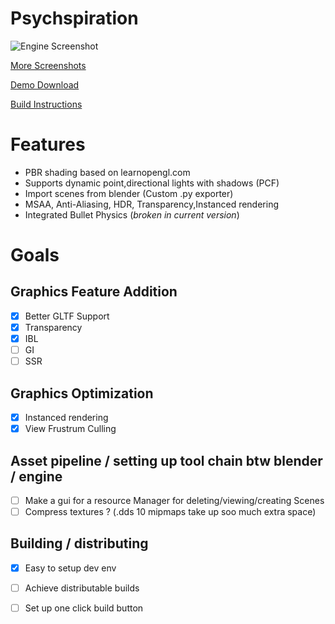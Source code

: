 # Psychspiration

![Engine Screenshot](https://live.staticflickr.com/65535/52650553805_552e7114ce_b.jpg)

[More Screenshots](https://www.flickr.com/photos/197526599@N02/albums/72177720307335647)

[Demo Download](https://drive.google.com/uc?export=download&id=1xFDgGSghTHYpK5WjfNraR_NswliVC89u)

[Build Instructions](./documentation/Documentation.md)
# Features

* PBR shading based on learnopengl.com
* Supports dynamic point,directional lights with shadows (PCF)
* Import scenes from blender (Custom .py exporter)
* MSAA, Anti-Aliasing, HDR, Transparency,Instanced rendering 
* Integrated Bullet Physics (*broken in current version*)

# Goals
## Graphics Feature Addition
* [x] Better GLTF Support
* [x] Transparency
* [x] IBL
* [ ] GI
* [ ] SSR
## Graphics Optimization
* [x] Instanced rendering
* [x] View Frustrum Culling
## Asset pipeline / setting up tool chain btw blender / engine
* [ ] Make a gui for a resource Manager for deleting/viewing/creating Scenes
* [ ] Compress textures ? (.dds 10 mipmaps take up soo much extra space)
## Building / distributing
* [x] Easy to setup dev env
* [ ] Achieve distributable builds
* [ ] Set up one click build button



